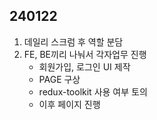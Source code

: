 ## 240122

1. 데일리 스크럼 후 역할 분담
2. FE, BE끼리 나눠서 각자업무 진행
    - 회원가입, 로그인 UI 제작
    - PAGE 구상
    - redux-toolkit 사용 여부 토의
    - 이후 페이지 진행